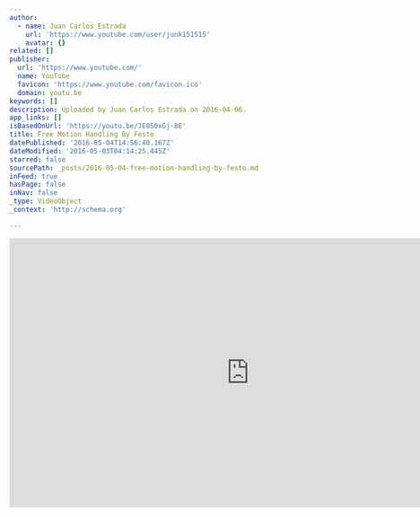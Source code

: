 ```yaml
---
author:
  - name: Juan Carlos Estrada
    url: 'https://www.youtube.com/user/junk151515'
    avatar: {}
related: []
publisher:
  url: 'https://www.youtube.com/'
  name: YouTube
  favicon: 'https://www.youtube.com/favicon.ico'
  domain: youtu.be
keywords: []
description: Uploaded by Juan Carlos Estrada on 2016-04-06.
app_links: []
isBasedOnUrl: 'https://youtu.be/JE050xGj-8E'
title: Free Motion Handling By Festo
datePublished: '2016-05-04T14:56:40.167Z'
dateModified: '2016-05-03T04:14:25.445Z'
starred: false
sourcePath: _posts/2016-05-04-free-motion-handling-by-festo.md
inFeed: true
hasPage: false
inNav: false
_type: VideoObject
_context: 'http://schema.org'

---
```

<iframe src="https://cdn.embedly.com/widgets/media.html?src=https%3A%2F%2Fwww.youtube.com%2Fembed%2FJE050xGj-8E%3Ffeature%3Doembed&amp;url=https%3A%2F%2Fwww.youtube.com%2Fwatch%3Fv%3DJE050xGj-8E%26feature%3Dyoutu.be&amp;image=https%3A%2F%2Fi.ytimg.com%2Fvi%2FJE050xGj-8E%2Fhqdefault.jpg&amp;key=b7d04c9b404c499eba89ee7072e1c4f7&amp;type=text%2Fhtml&amp;schema=youtube" width="854" height="480" scrolling="no" frameborder="0" allowfullscreen="" style=""></iframe>